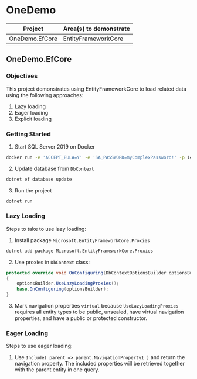 # OneDemo

| Project        | Area(s) to demonstrate |
| -------------- | ---------------------- |
| OneDemo.EfCore | EntityFrameworkCore    |

## OneDemo.EfCore

### Objectives

This project demonstrates using EntityFrameworkCore to load related data using the following approaches:

1. Lazy loading
2. Eager loading
3. Explicit loading

### Getting Started

1. Start SQL Server 2019 on Docker

```bash
docker run -e 'ACCEPT_EULA=Y' -e 'SA_PASSWORD=myComplexPassword!' -p 1433:1433 -d mcr.microsoft.com/mssql/server:2019-latest
```

2. Update database from `DbContext`

```bash
dotnet ef database update
```

3. Run the project

```bash
dotnet run
```

### Lazy Loading

Steps to take to use lazy loading:

1. Install package `Microsoft.EntityFrameworkCore.Proxies`

```bash
dotnet add package Microsoft.EntityFrameworkCore.Proxies
```

2. Use proxies in `DbContext` class:

```c#
protected override void OnConfiguring(DbContextOptionsBuilder optionsBuilder)
{
    optionsBuilder.UseLazyLoadingProxies();
    base.OnConfiguring(optionsBuilder);
}
```

3. Mark navigation properties `virtual` because `UseLazyLoadingProxies` requires all entity types to be public, unsealed, have virtual navigation properties, and have a public or protected constructor.

### Eager Loading

Steps to use eager loading:

1. Use `Include( parent => parent.NavigationProperty1 )` and return the navigation property. The included properties will be retrieved together with the parent entity in one query.
